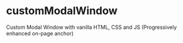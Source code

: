 # customModalWindow
Custom Modal Window with vanilla HTML, CSS and JS (Progressively enhanced on-page anchor)
